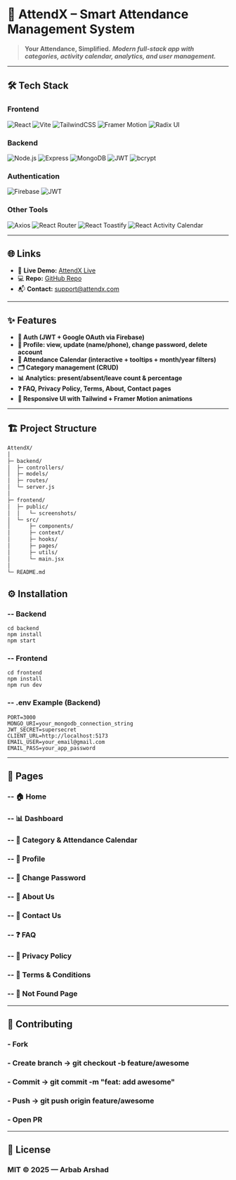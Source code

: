 # 🚀 AttendX – Smart Attendance Management System

> **Your Attendance, Simplified.**
> ***Modern full-stack app with categories, activity calendar, analytics, and user management.***

---

## 🛠 Tech Stack

### **Frontend**

![React](https://img.shields.io/badge/React-18-61DAFB?logo=react&logoColor=white)
![Vite](https://img.shields.io/badge/Vite-4-646CFF?logo=vite&logoColor=white)
![TailwindCSS](https://img.shields.io/badge/TailwindCSS-3-38B2AC?logo=tailwindcss&logoColor=white)
![Framer Motion](https://img.shields.io/badge/FramerMotion-Animation-FF69B4?logo=framer&logoColor=white)
![Radix UI](https://img.shields.io/badge/Radix_UI-Headless-111827?logo=react&logoColor=white)

### **Backend**

![Node.js](https://img.shields.io/badge/Node.js-Express-339933?logo=node.js&logoColor=white)
![Express](https://img.shields.io/badge/Express.js-4-000000?logo=express&logoColor=white)
![MongoDB](https://img.shields.io/badge/MongoDB-Mongoose-47A248?logo=mongodb&logoColor=white)
![JWT](https://img.shields.io/badge/JWT-Auth-000000?logo=jsonwebtokens&logoColor=white)
![bcrypt](https://img.shields.io/badge/bcrypt-Password_Hash-FFD43B?logo=lock&logoColor=white)

### **Authentication**

![Firebase](https://img.shields.io/badge/Firebase-GoogleAuth-FFCA28?logo=firebase&logoColor=white)
![JWT](https://img.shields.io/badge/JWT-CookieAuth-000000?logo=jsonwebtokens&logoColor=white)

### **Other Tools**

![Axios](https://img.shields.io/badge/Axios-HTTP-5A29E4?logo=axios&logoColor=white)
![React Router](https://img.shields.io/badge/React_Router-6-CA4245?logo=reactrouter&logoColor=white)
![React Toastify](https://img.shields.io/badge/Toastify-Notifications-FF6B6B?logo=react&logoColor=white)
![React Activity Calendar](https://img.shields.io/badge/ActivityCalendar-GitHubStyle-181717?logo=github&logoColor=white)

---

## 🌐 Links

- 🔗 **Live Demo:** [AttendX Live](https://your-deploy-url.com)
- 💻 **Repo:** [GitHub Repo](https://github.com/your-username/attendx)
- 📬 **Contact:** support@attendx.com

---

## ✨ Features

- **🔐 Auth (JWT + Google OAuth via Firebase)**
- **👤 Profile: view, update (name/phone), change password, delete account**
- **📅 Attendance Calendar (interactive + tooltips + month/year filters)**
- **🗂 Category management (CRUD)**
- **📊 Analytics: present/absent/leave count & percentage**
- **❓ FAQ, Privacy Policy, Terms, About, Contact pages**
- **📱 Responsive UI with Tailwind + Framer Motion animations**

---

## 🏗 Project Structure

```bash
AttendX/
│
├─ backend/
│  ├─ controllers/
│  ├─ models/
│  ├─ routes/
│  └─ server.js
│
├─ frontend/
│  ├─ public/
│  │   └─ screenshots/ 
│  └─ src/
│      ├─ components/
│      ├─ context/
│      ├─ hooks/         
│      ├─ pages/
│      ├─ utils/
│      └─ main.jsx
│
└─ README.md
```

## ⚙️ Installation
### -- Backend

```
cd backend
npm install
npm start
```

### -- Frontend
```
cd frontend
npm install
npm run dev
```

### -- .env Example (Backend)
```
PORT=3000
MONGO_URI=your_mongodb_connection_string
JWT_SECRET=supersecret
CLIENT_URL=http://localhost:5173
EMAIL_USER=your_email@gmail.com
EMAIL_PASS=your_app_password
```

---

## 🧭 Pages

### -- 🏠 Home

### -- 📊 Dashboard

### -- 📅 Category & Attendance Calendar

### -- 👤 Profile

### -- 🔐 Change Password

### -- 📄 About Us

### -- 📄 Contact Us

### -- ❓ FAQ

### -- 📄 Privacy Policy

### -- 📄 Terms & Conditions

### -- 🚫 Not Found Page

---

## 🤝 Contributing

### - Fork

### - Create branch → git checkout -b feature/awesome

### - Commit → git commit -m "feat: add awesome"

### - Push → git push origin feature/awesome

### - Open PR

---

## 📜 License

### MIT © 2025 — Arbab Arshad